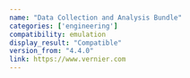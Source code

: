 ```yaml
---
name: "Data Collection and Analysis Bundle"
categories: ['engineering']
compatibility: emulation
display_result: "Compatible"
version_from: "4.4.0"
link: https://www.vernier.com
---
```

